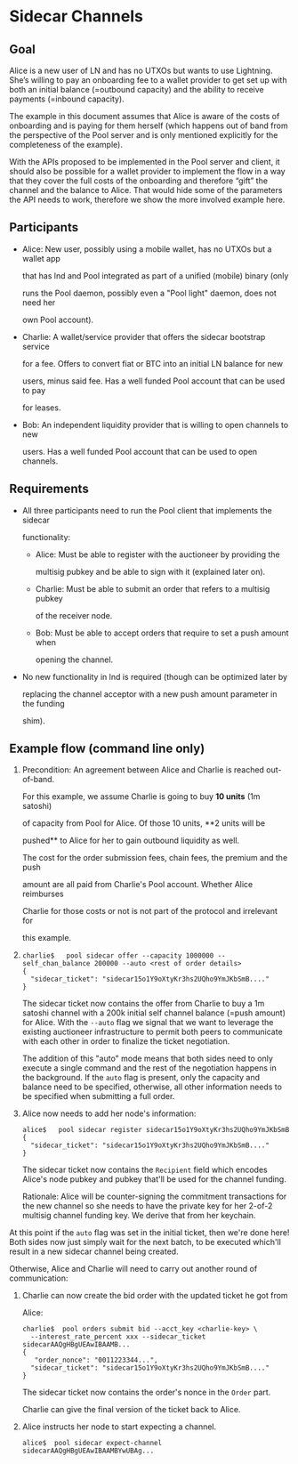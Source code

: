 # Sidecar Channels

## Goal

Alice is a new user of LN and has no UTXOs but wants to use Lightning. She’s willing to pay an onboarding fee to a wallet provider to get set up with both an initial balance (=outbound capacity) and the ability to receive payments (=inbound capacity).

The example in this document assumes that Alice is aware of the costs of onboarding and is paying for them herself (which happens out of band from the perspective of the Pool server and is only mentioned explicitly for the completeness of the example).

With the APIs proposed to be implemented in the Pool server and client, it should also be possible for a wallet provider to implement the flow in a way that they cover the full costs of the onboarding and therefore “gift” the channel and the balance to Alice. That would hide some of the parameters the API needs to work, therefore we show the more involved example here.

## Participants

*   Alice: New user, possibly using a mobile wallet, has no UTXOs but a wallet app

    that has lnd and Pool integrated as part of a unified (mobile) binary (only

    runs the Pool daemon, possibly even a "Pool light" daemon, does not need her

    own Pool account).
*   Charlie: A wallet/service provider that offers the sidecar bootstrap service

    for a fee. Offers to convert fiat or BTC into an initial LN balance for new

    users, minus said fee. Has a well funded Pool account that can be used to pay

    for leases.
*   Bob: An independent liquidity provider that is willing to open channels to new

    users. Has a well funded Pool account that can be used to open channels.

## Requirements

*   All three participants need to run the Pool client that implements the sidecar

    functionality:

    *   Alice: Must be able to register with the auctioneer by providing the

        multisig pubkey and be able to sign with it (explained later on).
    *   Charlie: Must be able to submit an order that refers to a multisig pubkey

        of the receiver node.
    *   Bob: Must be able to accept orders that require to set a push amount when

        opening the channel.
*   No new functionality in lnd is required (though can be optimized later by

    replacing the channel acceptor with a new push amount parameter in the funding

    shim).

## Example flow (command line only)

1.  Precondition: An agreement between Alice and Charlie is reached out-of-band.

    For this example, we assume Charlie is going to buy **10 units** (1m satoshi)

    of capacity from Pool for Alice. Of those 10 units, \*\*2 units will be

    pushed\*\* to Alice for her to gain outbound liquidity as well.

    The cost for the order submission fees, chain fees, the premium and the push

    amount are all paid from Charlie's Pool account. Whether Alice reimburses

    Charlie for those costs or not is not part of the protocol and irrelevant for

    this example.
2.  ```
    charlie$   pool sidecar offer --capacity 1000000 --self_chan_balance 200000 --auto <rest of order details>
    {
      "sidecar_ticket": "sidecar15o1Y9oXtyKr3hs2UQho9YmJKbSmB...."
    }
    ```

    The sidecar ticket now contains the offer from Charlie to buy a 1m satoshi channel with a 200k initial self channel balance (=push amount) for Alice. With the `--auto` flag we signal that we want to leverage the existing auctioneer infrastructure to permit both peers to communicate with each other in order to finalize the ticket negotiation.

    The addition of this "auto" mode means that both sides need to only execute a single command and the rest of the negotiation happens in the background. If the `auto` flag is present, only the capacity and balance need to be specified, otherwise, all other information needs to be specified when submitting a full order.
3.  Alice now needs to add her node's information:

    ```
    alice$   pool sidecar register sidecar15o1Y9oXtyKr3hs2UQho9YmJKbSmB
    { 
      "sidecar_ticket": "sidecar15o1Y9oXtyKr3hs2UQho9YmJKbSmB...."
    }
    ```

    The sidecar ticket now contains the `Recipient` field which encodes Alice's node pubkey and pubkey that'll be used for the channel funding.

    Rationale: Alice will be counter-signing the commitment transactions for the new channel so she needs to have the private key for her 2-of-2 multisig channel funding key. We derive that from her keychain.

At this point if the `auto` flag was set in the initial ticket, then we're done here! Both sides now just simply wait for the next batch, to be executed which'll result in a new sidecar channel being created.

Otherwise, Alice and Charlie will need to carry out another round of communication:

1.  Charlie can now create the bid order with the updated ticket he got from

    Alice:

    ```
    charlie$  pool orders submit bid --acct_key <charlie-key> \
      --interest_rate_percent xxx --sidecar_ticket  sidecarAAQgHBgUEAwIBAAMB...
    {
       "order_nonce": "0011223344...",
      "sidecar_ticket": "sidecar15o1Y9oXtyKr3hs2UQho9YmJKbSmB...."
    }
    ```

    The sidecar ticket now contains the order's nonce in the `Order` part.

    Charlie can give the final version of the ticket back to Alice.
2.  Alice instructs her node to start expecting a channel.

    ```
    alice$  pool sidecar expect-channel sidecarAAQgHBgUEAwIBAAMBYwUBAg...
    ```
